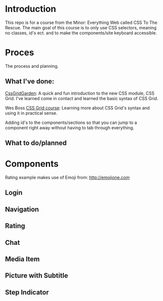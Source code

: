 # Introduction
This repo is for a course from the Minor: Everything Web called CSS To The Rescue.
The main goal of this course is to only use CSS selectors, meaning no classes, id's ect. and to make the components/site keyboard accessible.

# Proces
The process and planning.

## What I've done:
[CssGridGarden](http://cssgridgarden.com/):
A quick and fun introduction to the new CSS module, CSS Grid. I've learned come in contact and learned the basic syntax of CSS Grid.

Wes Boss [CSS Grid course](https://cssgrid.io):
Learning more about CSS Grid's syntax and using it in practical sense.

Adding id's to the components/sections so that you can jump to a component right away without having to tab through everything.

## What to do/planned


# Components

Rating example makes use of Emoji from: http://emojione.com
## Login
## Navigation
## Rating
## Chat
## Media Item
## Picture with Subtitle
## Step Indicator